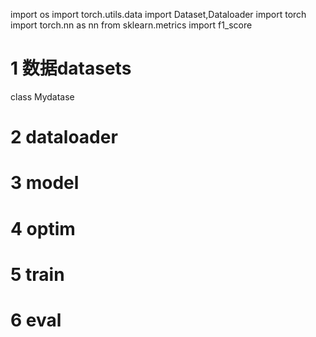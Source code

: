 
import os
import torch.utils.data import Dataset,Dataloader
import torch
import torch.nn as nn
from sklearn.metrics import f1_score


# 1 数据datasets
class  Mydatase
# 2 dataloader

# 3 model  

# 4 optim

# 5 train

# 6 eval


